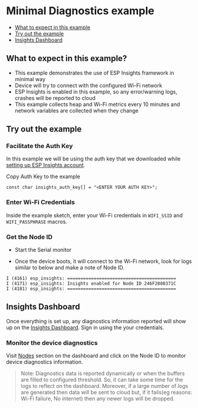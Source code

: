 # Minimal Diagnostics example
- [What to expect in this example](#what-to-expect-in-this-example)
- [Try out the example](#try-out-the-example)
- [Insights Dashboard](#insights-dashboard)

## What to expect in this example?
- This example demonstrates the use of ESP Insights framework in minimal way
- Device will try to connect with the configured Wi-Fi network
- ESP Insights is enabled in this example, so any error/warning logs, crashes will be reported to cloud
- This example collects heap and Wi-Fi metrics every 10 minutes and network variables are collected when they change

## Try out the example

### Facilitate the Auth Key
In this example we will be using the auth key that we downloaded while [setting up ESP Insights account](https://github.com/espressif/esp-insights/tree/main/examples#set-up-esp-insights-account).

Copy Auth Key to the example
```
const char insights_auth_key[] = "<ENTER YOUR AUTH KEY>";
```

### Enter Wi-Fi Credentials
Inside the example sketch, enter your Wi-Fi credentials in `WIFI_SSID` and `WIFI_PASSPHRASE` macros.

### Get the Node ID
- Start the Serial monitor

- Once the device boots, it will connect to the Wi-Fi network, look for logs similar to below and make a note of Node ID.
```
I (4161) esp_insights: =========================================
I (4171) esp_insights: Insights enabled for Node ID 246F2880371C
I (4181) esp_insights: =========================================
```


## Insights Dashboard
Once everything is set up, any diagnostics information reported will show up on the [Insights Dashboard](https://dashboard.insights.espressif.com). Sign in using the your credentials.


### Monitor the device diagnostics
Visit [Nodes](https://dashboard.insights.espressif.com/home/nodes) section on the dashboard and click on the Node ID to monitor device diagnostics information.

> Note: Diagnostics data is reported dynamically or when the buffers are filled to configured threshold. So, it can take some time for the logs to reflect on the dashboard. Moreover, if a large number of logs are generated then data will be sent to cloud but, if it fails(eg reasons: Wi-Fi failure, No internet) then any newer logs will be dropped.

